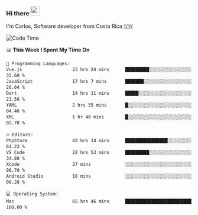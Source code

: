 ### Hi there <img src="https://media.giphy.com/media/hvRJCLFzcasrR4ia7z/giphy.gif" width="25px" height="25px">

I'm Carlos, Software developer from Costa Rica 🇨🇷

[//]: # (<a href="https://app.daily.dev/carum98"><img src="https://github.com/carum98/carum98/blob/main/devcard.svg" width="400" alt="Carlos Umaña Acevedo's Dev Card"/></a>)


<!--START_SECTION:waka-->
![Code Time](http://img.shields.io/badge/Code%20Time-12%2C606%20hrs%2020%20mins-blue)

📊 **This Week I Spent My Time On** 

```text
💬 Programming Languages: 
Vue.js                   23 hrs 24 mins      █████████░░░░░░░░░░░░░░░░   35.60 % 
JavaScript               17 hrs 7 mins       ███████░░░░░░░░░░░░░░░░░░   26.04 % 
Dart                     14 hrs 11 mins      █████░░░░░░░░░░░░░░░░░░░░   21.58 % 
YAML                     2 hrs 55 mins       █░░░░░░░░░░░░░░░░░░░░░░░░   04.46 % 
XML                      1 hr 46 mins        █░░░░░░░░░░░░░░░░░░░░░░░░   02.70 % 

🔥 Editors: 
PhpStorm                 42 hrs 14 mins      ████████████████░░░░░░░░░   64.22 % 
VS Code                  22 hrs 53 mins      █████████░░░░░░░░░░░░░░░░   34.80 % 
Xcode                    27 mins             ░░░░░░░░░░░░░░░░░░░░░░░░░   00.70 % 
Android Studio           10 mins             ░░░░░░░░░░░░░░░░░░░░░░░░░   00.28 % 

💻 Operating System: 
Mac                      65 hrs 46 mins      █████████████████████████   100.00 % 
```


<!--END_SECTION:waka-->
